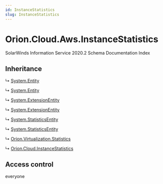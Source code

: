 ```yaml
---
id: InstanceStatistics
slug: InstanceStatistics
---
```


# Orion.Cloud.Aws.InstanceStatistics

SolarWinds Information Service 2020.2 Schema Documentation Index

## Inheritance

↳ [System.Entity](./../System/Entity)

↳ [System.Entity](./../System/Entity)

↳ [System.ExtensionEntity](./../System/ExtensionEntity)

↳ [System.ExtensionEntity](./../System/ExtensionEntity)

↳ [System.StatisticsEntity](./../System/StatisticsEntity)

↳ [System.StatisticsEntity](./../System/StatisticsEntity)

↳ [Orion.Virtualization.Statistics](./../Orion.Virtualization/Statistics)

↳ [Orion.Cloud.InstanceStatistics](./../Orion.Cloud/InstanceStatistics)

## Access control

everyone

